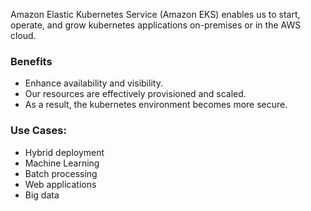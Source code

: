 
Amazon Elastic Kubernetes Service (Amazon EKS) enables us to start, operate, and grow kubernetes applications on-premises or in the AWS cloud.

### Benefits 

- Enhance availability and visibility.
- Our resources are effectively provisioned and scaled.
- As a result, the kubernetes environment becomes more secure.

### Use Cases: 

- Hybrid deployment
- Machine Learning
- Batch processing
- Web applications
- Big data
